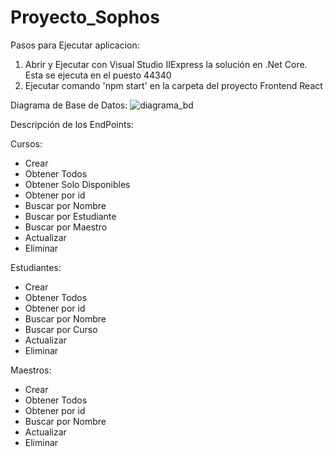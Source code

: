 # Proyecto_Sophos


Pasos para Ejecutar aplicacion:

1. Abrir y Ejecutar con Visual Studio IIExpress la solución en .Net Core. Esta se ejecuta en el puesto 44340
2. Ejecutar comando 'npm start' en la carpeta del proyecto Frontend React

Diagrama de Base de Datos:
![diagrama_bd](https://user-images.githubusercontent.com/25647389/198904485-046e172a-7f5b-4740-9861-7a78937fe891.JPG)


Descripción de los EndPoints:

Cursos:
- Crear
- Obtener Todos
- Obtener Solo Disponibles
- Obtener por id
- Buscar por Nombre
- Buscar por Estudiante
- Buscar por Maestro
- Actualizar
- Eliminar

Estudiantes:
- Crear
- Obtener Todos
- Obtener por id
- Buscar por Nombre
- Buscar por Curso
- Actualizar
- Eliminar

Maestros:
- Crear
- Obtener Todos
- Obtener por id
- Buscar por Nombre
- Actualizar
- Eliminar

